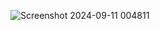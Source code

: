 ![Screenshot 2024-09-11 004811](https://github.com/user-attachments/assets/427f5e55-fb20-4a50-97c3-1d2c86159983)
